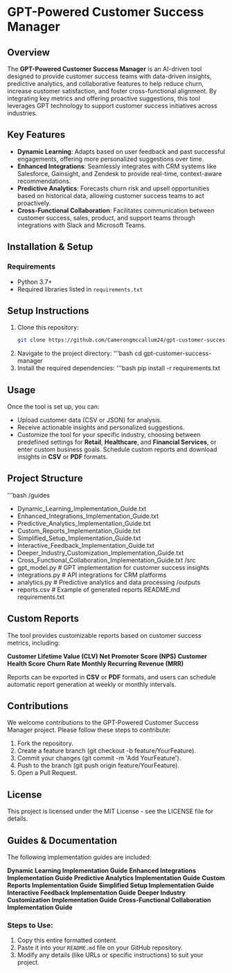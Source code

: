# GPT-Powered Customer Success Manager

## Overview
The **GPT-Powered Customer Success Manager** is an AI-driven tool designed to provide customer success teams with data-driven insights, predictive analytics, and collaborative features to help reduce churn, increase customer satisfaction, and foster cross-functional alignment. By integrating key metrics and offering proactive suggestions, this tool leverages GPT technology to support customer success initiatives across industries.

## Key Features
- **Dynamic Learning**: Adapts based on user feedback and past successful engagements, offering more personalized suggestions over time.
- **Enhanced Integrations**: Seamlessly integrates with CRM systems like Salesforce, Gainsight, and Zendesk to provide real-time, context-aware recommendations.
- **Predictive Analytics**: Forecasts churn risk and upsell opportunities based on historical data, allowing customer success teams to act proactively.
- **Cross-Functional Collaboration**: Facilitates communication between customer success, sales, product, and support teams through integrations with Slack and Microsoft Teams.

## Installation & Setup

### Requirements
- Python 3.7+
- Required libraries listed in `requirements.txt`

## Setup Instructions
1. Clone this repository:
   ```bash
   git clone https://github.com/Camerongmccallum24/gpt-customer-success-manager
2. Navigate to the project directory:
   '''bash
  cd gpt-customer-success-manager
3. Install the required dependencies:
   '''bash
   pip install -r requirements.txt

## Usage
Once the tool is set up, you can:
   - Upload customer data (CSV or JSON) for analysis.
   - Receive actionable insights and personalized suggestions.
   - Customize the tool for your specific industry, choosing between predefined settings for **Retail**, **Healthcare**, and **Financial Services**, or enter custom business goals.
      Schedule custom reports and download insights in **CSV** or **PDF** formats.

## Project Structure
'''bash
/guides
  - Dynamic_Learning_Implementation_Guide.txt
  - Enhanced_Integrations_Implementation_Guide.txt
  - Predictive_Analytics_Implementation_Guide.txt
  - Custom_Reports_Implementation_Guide.txt
  - Simplified_Setup_Implementation_Guide.txt
  - Interactive_Feedback_Implementation_Guide.txt
  - Deeper_Industry_Customization_Implementation_Guide.txt
  - Cross_Functional_Collaboration_Implementation_Guide.txt
/src
  - gpt_model.py  # GPT implementation for customer success insights
  - integrations.py  # API integrations for CRM platforms
  - analytics.py  # Predictive analytics and data processing
/outputs
  - reports.csv  # Example of generated reports
README.md
requirements.txt

## Custom Reports
The tool provides customizable reports based on customer success metrics, including:

**Customer Lifetime Value (CLV)**
**Net Promoter Score (NPS)**
**Customer Health Score**
**Churn Rate**
**Monthly Recurring Revenue (MRR)**

Reports can be exported in **CSV** or **PDF** formats, and users can schedule automatic report generation at weekly or monthly intervals.

## Contributions
We welcome contributions to the GPT-Powered Customer Success Manager project. Please follow these steps to contribute:

 1. Fork the repository.
 2. Create a feature branch (git checkout -b feature/YourFeature).
 3. Commit your changes (git commit -m 'Add YourFeature').
 4. Push to the branch (git push origin feature/YourFeature).
 5. Open a Pull Request.

## License
This project is licensed under the MIT License - see the LICENSE file for details.

## Guides & Documentation
The following implementation guides are included:

   **Dynamic Learning Implementation Guide**
   **Enhanced Integrations Implementation Guide**
   **Predictive Analytics Implementation Guide**
   **Custom Reports Implementation Guide**
   **Simplified Setup Implementation Guide**
   **Interactive Feedback Implementation Guide**
   **Deeper Industry Customization Implementation Guide**
   **Cross-Functional Collaboration Implementation Guide**

### Steps to Use:
1. Copy this entire formatted content.
2. Paste it into your `README.md` file on your GitHub repository.
3. Modify any details (like URLs or specific instructions) to suit your project.

